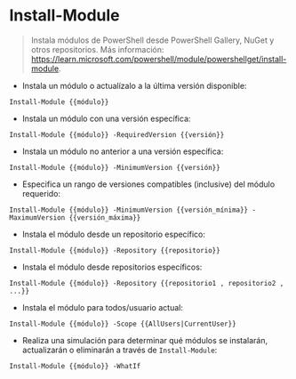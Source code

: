 # Install-Module

> Instala módulos de PowerShell desde PowerShell Gallery, NuGet y otros repositorios.
> Más información: <https://learn.microsoft.com/powershell/module/powershellget/install-module>.

- Instala un módulo o actualízalo a la última versión disponible:

`Install-Module {{módulo}}`

- Instala un módulo con una versión específica:

`Install-Module {{módulo}} -RequiredVersion {{versión}}`

- Instala un módulo no anterior a una versión específica:

`Install-Module {{módulo}} -MinimumVersion {{versión}}`

- Especifica un rango de versiones compatibles (inclusive) del módulo requerido:

`Install-Module {{módulo}} -MinimumVersion {{versión_mínima}} -MaximumVersion {{versión_máxima}}`

- Instala el módulo desde un repositorio específico:

`Install-Module {{módulo}} -Repository {{repositorio}}`

- Instala el módulo desde repositorios específicos:

`Install-Module {{módulo}} -Repository {{repositorio1 , repositorio2 , ...}}`

- Instala el módulo para todos/usuario actual:

`Install-Module {{módulo}} -Scope {{AllUsers|CurrentUser}}`

- Realiza una simulación para determinar qué módulos se instalarán, actualizarán o eliminarán a través de `Install-Module`:

`Install-Module {{módulo}} -WhatIf`
